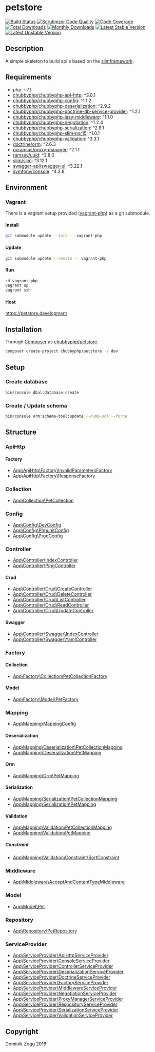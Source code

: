 # petstore

[![Build Status](https://api.travis-ci.org/chubbyphp/petstore.png?branch=master)](https://travis-ci.org/chubbyphp/petstore)
[![Scrutinizer Code Quality](https://scrutinizer-ci.com/g/chubbyphp/petstore/badges/quality-score.png?b=master)](https://scrutinizer-ci.com/g/chubbyphp/petstore/?branch=master)
[![Code Coverage](https://scrutinizer-ci.com/g/chubbyphp/petstore/badges/coverage.png?b=master)](https://scrutinizer-ci.com/g/chubbyphp/petstore/?branch=master)
[![Total Downloads](https://poser.pugx.org/chubbyphp/petstore/downloads.png)](https://packagist.org/packages/chubbyphp/petstore)
[![Monthly Downloads](https://poser.pugx.org/chubbyphp/petstore/d/monthly)](https://packagist.org/packages/chubbyphp/petstore)
[![Latest Stable Version](https://poser.pugx.org/chubbyphp/petstore/v/stable.png)](https://packagist.org/packages/chubbyphp/petstore)
[![Latest Unstable Version](https://poser.pugx.org/chubbyphp/petstore/v/unstable)](https://packagist.org/packages/chubbyphp/petstore)

## Description

A simple skeleton to build api's based on the [slimframework][1].

## Requirements

 * php: ~7.1
 * [chubbyphp/chubbyphp-api-http][3]: ^3.0.1
 * [chubbyphp/chubbyphp-config][4]: ^1.1.2
 * [chubbyphp/chubbyphp-deserialization][5]: ^2.9.2
 * [chubbyphp/chubbyphp-doctrine-db-service-provider][6]: ^1.2.1
 * [chubbyphp/chubbyphp-lazy-middleware][7]: ^1.1.0
 * [chubbyphp/chubbyphp-negotiation][8]: ^1.2.4
 * [chubbyphp/chubbyphp-serialization][9]: ^2.8.1
 * [chubbyphp/chubbyphp-slim-psr15][10]: ^1.0.1
 * [chubbyphp/chubbyphp-validation][11]: ^3.3.1
 * [doctrine/orm][12]: ^2.6.3
 * [ocramius/proxy-manager][13]: ^2.1.1
 * [ramsey/uuid][14]: ^3.8.0
 * [slim/slim][15]: ^3.12.1
 * [swagger-api/swagger-ui][16]: ^3.22.1
 * [symfony/console][17]: ^4.2.8

## Environment

### Vagrant

There is a vagrant setup provided ([vagrant-php][2]) as a git submodule.

#### Install

```bash
git submodule update --init -- vagrant-php
```

#### Update

```bash
git submodule update --remote -- vagrant-php
```

#### Run

```bash
cd vagrant-php
vagrant up
vagrant ssh
```

#### Host

https://petstore.development

## Installation

Through [Composer](http://getcomposer.org) as [chubbyphp/petstore][40].

```bash
composer create-project chubbyphp/petstore -s dev
```

## Setup

### Create database

```sh
bin/console dbal:database:create
```

### Create / Update schema

```sh
bin/console orm:schema-tool:update --dump-sql --force
```

## Structure

### ApiHttp

#### Factory

 * [App\ApiHttp\Factory\InvalidParametersFactory][50]
 * [App\ApiHttp\Factory\ResponseFactory][51]

### Collection

 * [App\Collection\PetCollection][60]

### Config

 * [App\Config\DevConfig][70]
 * [App\Config\PhpunitConfig][71]
 * [App\Config\ProdConfig][72]

### Controller

 * [App\Controller\IndexController][80]
 * [App\Controller\PingController][81]

#### Crud

 * [App\Controller\Crud\CreateController][82]
 * [App\Controller\Crud\DeleteController][83]
 * [App\Controller\Crud\ListController][84]
 * [App\Controller\Crud\ReadController][85]
 * [App\Controller\Crud\UpdateController][86]

#### Swagger

 * [App\Controller\Swagger\IndexController][87]
 * [App\Controller\Swagger\YamlController][88]

### Factory

#### Collection

 * [App\Factory\Collection\PetCollectionFactory][100]

#### Model

 * [App\Factory\Model\PetFactory][101]

### Mapping

 * [App\Mapping\MappingConfig][110]

#### Deserialization

 * [App\Mapping\Deserialization\PetCollectionMapping][111]
 * [App\Mapping\Deserialization\PetMapping][112]

#### Orm

 * [App\Mapping\Orm\PetMapping][113]

#### Serialization

 * [App\Mapping\Serialization\PetCollectionMapping][114]
 * [App\Mapping\Serialization\PetMapping][115]

#### Validation

 * [App\Mapping\Validation\PetCollectionMapping][116]
 * [App\Mapping\Validation\PetMapping][117]

##### Constraint

* [App\Mapping\Validation\Constraint\SortConstraint][118]

### Middleware

 * [App\Middleware\AcceptAndContentTypeMiddleware][130]

### Model

 * [App\Model\Pet][140]

### Repository

 * [App\Repository\PetRepository][150]

### ServiceProvider

 * [App\ServiceProvider\ApiHttpServiceProvider][160]
 * [App\ServiceProvider\ConsoleServiceProvider][161]
 * [App\ServiceProvider\ControllerServiceProvider][162]
 * [App\ServiceProvider\DeserializationServiceProvider][163]
 * [App\ServiceProvider\DoctrineServiceProvider][164]
 * [App\ServiceProvider\FactoryServiceProvider][165]
 * [App\ServiceProvider\MiddlewareServiceProvider][166]
 * [App\ServiceProvider\NegotiationServiceProvider][167]
 * [App\ServiceProvider\ProxyManagerServiceProvider][168]
 * [App\ServiceProvider\RespositoryServiceProvider][169]
 * [App\ServiceProvider\SerializationServiceProvider][170]
 * [App\ServiceProvider\ValidationServiceProvider][171]

## Copyright

Dominik Zogg 2018

[1]: https://www.slimframework.com
[2]: https://github.com/vagrant-php/ubuntu

[3]: https://packagist.org/packages/chubbyphp/chubbyphp-api-http
[4]: https://packagist.org/packages/chubbyphp/chubbyphp-config
[5]: https://packagist.org/packages/chubbyphp/chubbyphp-deserialization
[6]: https://packagist.org/packages/chubbyphp/chubbyphp-doctrine-db-service-provider
[7]: https://packagist.org/packages/chubbyphp/chubbyphp-lazy-middleware
[8]: https://packagist.org/packages/chubbyphp/chubbyphp-negotiation
[9]: https://packagist.org/packages/chubbyphp/chubbyphp-serialization
[10]: https://packagist.org/packages/chubbyphp/chubbyphp-slim-psr15
[11]: https://packagist.org/packages/chubbyphp/chubbyphp-validation
[12]: https://packagist.org/packages/doctrine/orm
[13]: https://packagist.org/packages/ocramius/proxy-manager
[14]: https://packagist.org/packages/ramsey/uuid
[15]: https://packagist.org/packages/slim/slim
[16]: https://packagist.org/packages/swagger-api/swagger-ui
[17]: https://packagist.org/packages/symfony/console

[40]: https://packagist.org/packages/chubbyphp/petstore

[50]: app/ApiHttp/Factory/InvalidParametersFactory.php
[51]: app/ApiHttp/Factory/ResponseFactory.php

[60]: app/Collection/PetCollection.php

[70]: app/Config/DevConfig.php
[71]: app/Config/PhpunitConfig.php
[72]: app/Config/ProdConfig.php

[80]: app/Controller/IndexController.php
[81]: app/Controller/PingController.php
[82]: app/Controller/Crud/CreateController.php
[83]: app/Controller/Crud/DeleteController.php
[84]: app/Controller/Crud/ListController.php
[85]: app/Controller/Crud/ReadController.php
[86]: app/Controller/Crud/UpdateController.php
[87]: app/Controller/Swagger/IndexController.php
[88]: app/Controller/Swagger/YamlController.php

[100]: app/Factory/Collection/PetCollectionFactory.php
[101]: app/Factory/Model/PetFactory.php

[110]: app/Mapping/MappingConfig.php
[111]: app/Mapping/Deserialization/PetCollectionMapping.php
[112]: app/Mapping/Deserialization/PetMapping.php
[113]: app/Mapping/Orm/PetMapping.php
[114]: app/Mapping/Serialization/PetCollectionMapping.php
[115]: app/Mapping/Serialization/PetMapping.php
[116]: app/Mapping/Validation/PetCollectionMapping.php
[117]: app/Mapping/Validation/PetMapping.php
[118]: app/Mapping/Validation/Constraint/SortConstraint.php

[130]: app/Middleware/AcceptAndContentTypeMiddleware.php

[140]: app/Model/Pet.php

[150]: app/Repository/PetRepository.php

[160]: app/ServiceProvider/ApiHttpServiceProvider.php
[161]: app/ServiceProvider/ConsoleServiceProvider.php
[162]: app/ServiceProvider/ControllerServiceProvider.php
[163]: app/ServiceProvider/DeserializationServiceProvider.php
[164]: app/ServiceProvider/DoctrineServiceProvider.php
[165]: app/ServiceProvider/FactoryServiceProvider.php
[166]: app/ServiceProvider/MiddlewareServiceProvider.php
[167]: app/ServiceProvider/NegotiationServiceProvider.php
[168]: app/ServiceProvider/ProxyManagerServiceProvider.php
[169]: app/ServiceProvider/RespositoryServiceProvider.php
[170]: app/ServiceProvider/SerializationServiceProvider.php
[171]: app/ServiceProvider/ValidationServiceProvider.php
